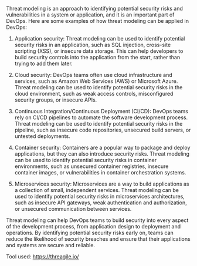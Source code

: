 
Threat modeling is an approach to identifying potential security risks and vulnerabilities in a system or application, and it is an important part of DevOps. Here are some examples of how threat modeling can be applied in DevOps:

1.  Application security: Threat modeling can be used to identify potential security risks in an application, such as SQL injection, cross-site scripting (XSS), or insecure data storage. This can help developers to build security controls into the application from the start, rather than trying to add them later.
    
2.  Cloud security: DevOps teams often use cloud infrastructure and services, such as Amazon Web Services (AWS) or Microsoft Azure. Threat modeling can be used to identify potential security risks in the cloud environment, such as weak access controls, misconfigured security groups, or insecure APIs.
    
3.  Continuous Integration/Continuous Deployment (CI/CD): DevOps teams rely on CI/CD pipelines to automate the software development process. Threat modeling can be used to identify potential security risks in the pipeline, such as insecure code repositories, unsecured build servers, or untested deployments.
    
4.  Container security: Containers are a popular way to package and deploy applications, but they can also introduce security risks. Threat modeling can be used to identify potential security risks in container environments, such as unsecured container registries, insecure container images, or vulnerabilities in container orchestration systems.
    
5.  Microservices security: Microservices are a way to build applications as a collection of small, independent services. Threat modeling can be used to identify potential security risks in microservices architectures, such as insecure API gateways, weak authentication and authorization, or unsecured communication between services.
    

Threat modeling can help DevOps teams to build security into every aspect of the development process, from application design to deployment and operations. By identifying potential security risks early on, teams can reduce the likelihood of security breaches and ensure that their applications and systems are secure and reliable.

Tool used: https://threagile.io/
